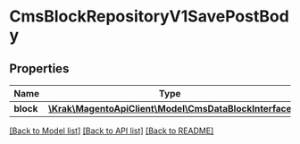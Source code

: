 # CmsBlockRepositoryV1SavePostBody

## Properties
Name | Type | Description | Notes
------------ | ------------- | ------------- | -------------
**block** | [**\Krak\MagentoApiClient\Model\CmsDataBlockInterface**](CmsDataBlockInterface.md) |  | 

[[Back to Model list]](../README.md#documentation-for-models) [[Back to API list]](../README.md#documentation-for-api-endpoints) [[Back to README]](../README.md)


